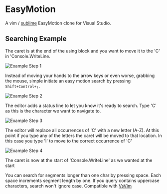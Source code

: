 EasyMotion
==========

A vim / [sublime](https://github.com/tednaleid/sublime-EasyMotion) EasyMotion clone for Visual Studio. 

## Searching Example
The caret is at the end of the using block and you want to move it to the 'C' in 'Console.WriteLine.  

![Example Step 1](/images/example1.png)

Instead of moving your hands to the arrow keys or even worse, grabbing the mouse, simple initiate an easy motion search by pressing `Shift+Control+;`.  

![Example Step 2](/images/example2.png)

The editor adds a status line to let you know it's ready to search.  Type 'C' as this is the character we want to navigate to.

![Example Step 3](/images/example3.png)

The editor will replace all occurrences of 'C' with a new letter (A-Z).  At this point if you type any of the letters the caret will be moved to that location.  In this case you type 'I' to move to the correct occurrence of 'C'

![Example Step 4](/images/example4.png)

The caret is now at the start of 'Console.WriteLine' as we wanted at the start

You can search for segments longer than one char by pressing space. Each space increments segment length by one.
If you query contains uppercase characters, search won't ignore case.
Compatible with [VsVim](https://github.com/jaredpar/VsVim)


